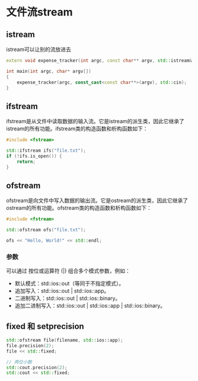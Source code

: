 # 文件流stream


## istream
istream可以让别的流放进去

```cpp
extern void expense_tracker(int argc, const char** argv, std::istream& input);

int main(int argc, char* argv[])
{
    expense_tracker(argc, const_cast<const char**>(argv), std::cin);
}
```

## ifstream

ifstream是从文件中读取数据的输入流。它是istream的派生类，因此它继承了istream的所有功能。ifstream类的构造函数和析构函数如下：

```cpp
#include <fstream>

std::ifstream ifs("file.txt");
if (!ifs.is_open()) {
    return;
}
```

## ofstream

ofstream是向文件中写入数据的输出流。它是ostream的派生类，因此它继承了ostream的所有功能。ofstream类的构造函数和析构函数如下：

```cpp
#include <fstream>

std::ofstream ofs("file.txt");

ofs << "Hello, World!" << std::endl;
```

### 参数

可以通过 按位或运算符 (|) 组合多个模式参数，例如：

* 默认模式：std::ios::out（等同于不指定模式）。
* 追加写入：std::ios::out | std::ios::app。
* 二进制写入：std::ios::out | std::ios::binary。
* 追加二进制写入：std::ios::out | std::ios::app | std::ios::binary。

## fixed 和 setprecision

```cpp
std::ofstream file(filename, std::ios::app);
file.precision(2);
file << std::fixed;

// 两位小数
std::cout.precision(2);
std::cout << std::fixed;
```